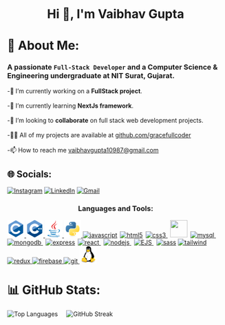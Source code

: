 <h1 align="center">Hi 👋, I'm Vaibhav Gupta</h1>

# 💫 About Me:
###  A passionate `Full-Stack Developer` and a Computer Science & Engineering undergraduate at NIT Surat, Gujarat.

-🔭 I’m currently working on a **FullStack project**.
<br/><br/>-🌱  I’m currently learning **NextJs framework**.
<br/><br/>-👯 I’m looking to **collaborate** on full stack web development projects.
<br/><br/>-👨‍💻 All of my projects are available at [github.com/gracefullcoder](https://github.com/gracefullcoder)
<br/><br/>-📫 How to reach me [vaibhavgupta10987@gmail.com](mailto:vaibhavgupta10987@gmail.com)


## 🌐 Socials:
[![Instagram](https://img.shields.io/badge/Instagram-%23E4405F.svg?logo=Instagram&logoColor=white)](https://www.instagram.com/_.vaibhav11._/) 
[![LinkedIn](https://img.shields.io/badge/LinkedIn-%230077B5.svg?logo=linkedin&logoColor=white)](https://www.linkedin.com/in/vaibhavgupta11/) 
[![Gmail](https://img.shields.io/badge/Gmail-D14836?logo=gmail&logoColor=white)](mailto:vaibhavgupta10987@gmail.com)
 
 
<h3 align="center">Languages and Tools:</h3>
<a href="https://www.cprogramming.com/" target="_blank" rel="noreferrer"> <img src="https://raw.githubusercontent.com/devicons/devicon/master/icons/c/c-original.svg" alt="c" width="40" height="40"/> </a>
<a href="https://www.w3schools.com/cpp/" target="_blank" rel="noreferrer"> <img src="https://raw.githubusercontent.com/devicons/devicon/master/icons/cplusplus/cplusplus-original.svg" alt="cplusplus" width="40" height="40"/> </a>
<a href="https://www.java.com" target="_blank" rel="noreferrer"> <img src="https://raw.githubusercontent.com/devicons/devicon/master/icons/java/java-original.svg" alt="java" width="40" height="40"/>  </a>
<a href="https://www.python.org" target="_blank" rel="noreferrer"> <img src="https://raw.githubusercontent.com/devicons/devicon/master/icons/python/python-original.svg" alt="python" width="40" height="40"/> </a>
<a href="https://developer.mozilla.org/en-US/docs/Web/JavaScript" target="_blank" rel="noreferrer"> <img src="https://skillicons.dev/icons?i=javascript" alt="javascript" width="40" height="40"/></a>&thinsp;
<a href="https://www.w3.org/html/" target="_blank" rel="noreferrer"> <img src="https://skillicons.dev/icons?i=html" alt="html5" width="40" height="40"/></a>&thinsp;
<a href="https://www.w3schools.com/css/" target="_blank" rel="noreferrer"> <img src="https://skillicons.dev/icons?i=css" alt="css3" width="40" height="40"/> </a>&thinsp;
<a href="https://getbootstrap.com" target="_blank" rel="noreferrer"> <img src="https://skillicons.dev/icons?i=bootstrap alt="bootstrap" width="40" height="40"/></a>&thinsp;
<a href="https://www.mysql.com/" target="_blank" rel="noreferrer"> <img src="https://skillicons.dev/icons?i=mysql" alt="mysql" width="40" height="40"/> </a>&thinsp;
<a href="https://www.mongodb.com/" target="_blank" rel="noreferrer"> <img src="https://skillicons.dev/icons?i=mongo" alt="mongodb" width="40" height="40"/> </a>&thinsp;
<a href="https://expressjs.com" target="_blank" rel="noreferrer"> <img src="https://skillicons.dev/icons?i=express&theme=light" height="40" width:"40" alt="express"/></a>&thinsp;
<a href="https://reactjs.org/" target="_blank" rel="noreferrer"> <img src="https://skillicons.dev/icons?i=react" alt="react" width="40" height="40"/> </a>&thinsp;
<a href="https://nodejs.org" target="_blank" rel="noreferrer"> <img src="https://skillicons.dev/icons?i=nodejs" alt="nodejs" width="40" height="40"/> </a>&thinsp;
<a href="https://ejs.co/" target="_blank" rel="noreferrer"> <img src="https://ejs.co/favicon.svg" alt="EJS" width="40" height="40"/> </a>&thinsp;
<a href="https://sass-lang.com/" target="_blank" rel="noreferrer"><img src="https://cdn.jsdelivr.net/gh/devicons/devicon@master/icons/sass/sass-original.svg" alt="sass" width="40" height="40"/></a>
<a href="https://tailwindcss.com/" target="_blank" rel="noreferrer"> <img src="https://www.vectorlogo.zone/logos/tailwindcss/tailwindcss-icon.svg" alt="tailwind" width="40" height="40"/> </a>
<a href="https://redux.js.org/" target="_blank" rel="noreferrer"> <img src='https://cdn.jsdelivr.net/gh/devicons/devicon@master/icons/redux/redux-original.svg' alt="redux" width="40" height="40"/> </a>
<a href="https://firebase.google.com/" target="_blank" rel="noreferrer"> <img src="https://www.vectorlogo.zone/logos/firebase/firebase-icon.svg" alt="firebase" width="40" height="40"/> </a>
<a href="https://git-scm.com/" target="_blank" rel="noreferrer"> <img src="https://www.vectorlogo.zone/logos/git-scm/git-scm-icon.svg" alt="git" width="40" height="40"/> </a>
<a href="https://www.linux.org/" target="_blank" rel="noreferrer"> <img src="https://raw.githubusercontent.com/devicons/devicon/master/icons/linux/linux-original.svg" alt="linux" width="40" height="40"/> </a>


# 📊 GitHub Stats:

![Top Languages](https://github-readme-stats.vercel.app/api/top-langs/?username=gracefullcoder&theme=swift&hide_border=false&include_all_commits=true&count_private=true&layout=compact)
&nbsp;&nbsp;&nbsp;
![GitHub Streak](https://github-readme-streak-stats.herokuapp.com/?user=gracefullcoder&theme=dark)
